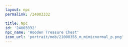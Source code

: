 ```yaml
---
layout: npc
permalink: /24003332

title: Npc
id: '24003332'
npc_name: 'Wooden Treasure Chest'
icon_url: 'portrait/mob/21000355_m_mimicnormal_p.png'
---
```

